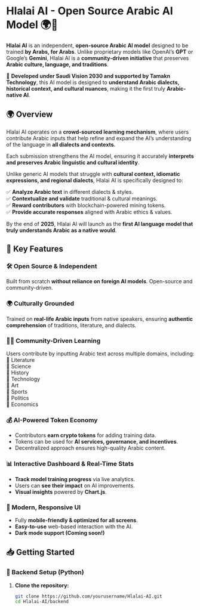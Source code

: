 # Hlalai AI - Open Source Arabic AI Model 🌍🤖

**Hlalai AI** is an independent, **open-source Arabic AI model** designed to be trained **by Arabs, for Arabs**. Unlike proprietary models like OpenAI’s **GPT** or Google’s **Gemini**, Hlalai AI is a **community-driven initiative** that preserves **Arabic culture, language, and traditions**.

🚀 **Developed under Saudi Vision 2030 and supported by Tamakn Technology**, this AI model is designed to **understand Arabic dialects, historical context, and cultural nuances**, making it the first truly **Arabic-native AI**.

## 🌍 Overview

Hlalai AI operates on a **crowd-sourced learning mechanism**, where users contribute Arabic inputs that help refine and expand the AI’s understanding of the language in **all dialects and contexts**. 

Each submission strengthens the AI model, ensuring it accurately **interprets and preserves Arabic linguistic and cultural identity**. 

Unlike generic AI models that struggle with **cultural context, idiomatic expressions, and regional dialects**, Hlalai AI is specifically designed to:

✅ **Analyze Arabic text** in different dialects & styles.  
✅ **Contextualize and validate** traditional & cultural meanings.  
✅ **Reward contributors** with blockchain-powered mining tokens.  
✅ **Provide accurate responses** aligned with Arabic ethics & values.  

By the end of **2025**, Hlalai AI will launch as the **first AI language model that truly understands Arabic as a native would**.

## 🚀 Key Features

### 🛠 Open Source & Independent  
Built from scratch **without reliance on foreign AI models**. Open-source and community-driven.

### 🌍 Culturally Grounded  
Trained on **real-life Arabic inputs** from native speakers, ensuring **authentic comprehension** of traditions, literature, and dialects.

### 👨‍💻 Community-Driven Learning  
Users contribute by inputting Arabic text across multiple domains, including:  
🔹 Literature  
🔹 Science  
🔹 History  
🔹 Technology  
🔹 Art  
🔹 Sports  
🔹 Politics  
🔹 Economics  

### 💰 AI-Powered Token Economy  
- Contributors **earn crypto tokens** for adding training data.  
- Tokens can be used for **AI services, governance, and incentives**.  
- Decentralized approach ensures high-quality Arabic content.

### 📊 Interactive Dashboard & Real-Time Stats  
- **Track model training progress** via live analytics.  
- Users can **see their impact** on AI improvements.  
- **Visual insights** powered by **Chart.js**.

### 📱 Modern, Responsive UI  
- Fully **mobile-friendly & optimized for all screens**.  
- **Easy-to-use** web-based interaction with the AI.  
- **Dark mode support (Coming soon!)**  

## 📥 Getting Started

### 🔹 Backend Setup (Python)
1. **Clone the repository:**
   ```bash
   git clone https://github.com/yourusername/Hlalai-AI.git
   cd Hlalai-AI/backend
